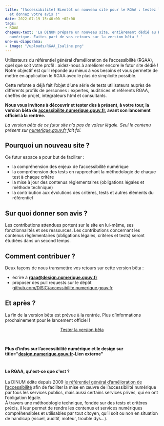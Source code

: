 ```yaml
---
title: "[Accessibilité] Bientôt un nouveau site pour le RGAA : testez la version bêta
  et donnez votre avis !"
date: 2022-07-19 15:40:00 +02:00
tags:
- RGAA
chapeau-text: 'La DINUM prépare un nouveau site, entièrement dédié au RGAA et à l’accessibilité
  numérique. Faites part de vos retours sur la version bêta ! '
une-ou-diaporama:
- image: "/uploads/RGAA_Isaline.png"
---
```


Utilisateurs du référentiel général d’amélioration de l’accessibilité (RGAA), quel que soit votre profil : aidez-nous à améliorer encore le futur site dédié !
Notre objectif est qu’il réponde au mieux à vos besoins et vous permette de mettre en application le RGAA avec le plus de simplicité possible.

Cette refonte a déjà fait l’objet d’une série de tests utilisateurs auprès de différents profils de personnes : expertes, auditrices et référents RGAA, cheffes de projet, intégrateurs html et consultants.
 
**Nous vous invitons à découvrir et tester dès à présent, à votre tour, la version bêta de [accessibilite.numerique.gouv.fr](https://accessibilite.numerique.gouv.fr/), avant son lancement officiel à la rentrée.**

*La version bêta de ce futur site n’a pas de valeur légale. Seul le contenu présent sur [numerique.gouv.fr](https://www.numerique.gouv.fr/publications/rgaa-accessibilite/) fait foi.* 


## Pourquoi un nouveau site ?

Ce futur espace a pour but de faciliter :
* la compréhension des enjeux de l’accessibilité numérique
* la compréhension des tests en rapprochant la méthodologie de chaque test à chaque critère
* la mise à jour des contenus règlementaires (obligations légales et méthode technique)
* la contribution aux évolutions des critères, tests et autres éléments du référentiel

## Sur quoi donner son avis ?

Les contributions attendues portent sur le site en lui-même, ses fonctionnalités et ses ressources. 
Les contributions concernant les contenus règlementaires (obligations légales, critères et tests) seront étudiées dans un second temps.

## Comment contribuer ?

Deux façons de nous transmettre vos retours sur cette version bêta :
* écrire à **rgaa@design.numerique.gouv.fr**
* proposer des pull requests sur le dépôt [github.com/DISIC/accessibilite.numerique.gouv.fr](https://github.com/DISIC/accessibilite.numerique.gouv.fr)

## Et après ?

La fin de la version bêta est prévue à la rentrée. Plus d’informations prochainement pour le lancement officiel ! 

<p align="center"><a href="https://accessibilite.numerique.gouv.fr/" class="button" title="Tester la version bêta - Lien externe">Tester la version bêta</a></p>
<br>

**Plus d’infos sur l’accessibilité numérique et le design sur title="[design.numerique.gouv.fr](https://design.numerique.gouv.fr/)-Lien externe"**

<div class="encadre noir" style="margin-bottom:40px"><h4 style="margin-top: 40px;">Le RGAA, qu'est-ce que c'est ?</h4><p>La DINUM édite depuis 2009 <a href="www.numerique.gouv.fr/publications/rgaa-accessibilite/">le référentiel général d’amélioration de l’accessibilité</a> afin de faciliter la mise en œuvre de l’accessibilité numérique par tous les services publics, mais aussi certains services privés, qui en ont l’obligation légale.<br>À travers une méthodologie technique, fondée sur des tests et critères précis, il leur permet de rendre les contenus et services numériques compréhensibles et utilisables par tout citoyen, qu’il soit ou non en situation de handicap (visuel, auditif, moteur, trouble dys…).</p>
<p style="text-indent: 15px;"></p></div>